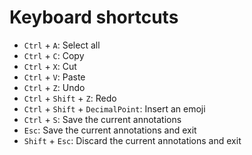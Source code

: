 Keyboard shortcuts
==================

* `Ctrl` + `A`: Select all
* `Ctrl` + `C`: Copy
* `Ctrl` + `X`: Cut
* `Ctrl` + `V`: Paste
* `Ctrl` + `Z`: Undo
* `Ctrl` + `Shift` + `Z`: Redo
* `Ctrl` + `Shift` + `DecimalPoint`: Insert an emoji
* `Ctrl` + `S`: Save the current annotations
* `Esc`: Save the current annotations and exit
* `Shift` + `Esc`: Discard the current annotations and exit
